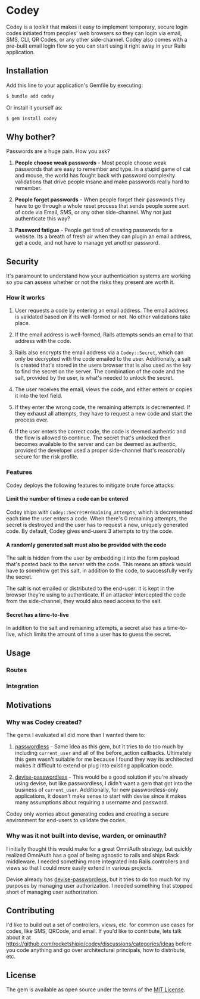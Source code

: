 # Codey

Codey is a toolkit that makes it easy to implement temporary, secure login codes initiated from peoples' web browsers so they can login via email, SMS, CLI, QR Codes, or any other side-channel. Codey also comes with a pre-built email login flow so you can start using it right away in your Rails application.

## Installation
Add this line to your application's Gemfile by executing:

```bash
$ bundle add codey
```

Or install it yourself as:

```bash
$ gem install codey
```

## Why bother?

Passwords are a huge pain. How you ask?

1. **People choose weak passwords** - Most people choose weak passwords that are easy to remember and type. In a stupid game of cat and mouse, the world has fought back with password complexity validations that drive people insane and make passwords really hard to remember.

2. **People forget passwords** - When people forget their passwords they have to go through a whole reset process that sends people some sort of code via Email, SMS, or any other side-channel. Why not just authenticate this way?

3. **Password fatigue** - People get tired of creating passwords for a website. Its a breath of fresh air when they can plugin an email address, get a code, and not have to manage yet another password.


## Security

It's paramount to understand how your authentication systems are working so you can assess whether or not the risks they present are worth it.

### How it works

1. User requests a code by entering an email address. The email address is validated based on if its well-formed or not. No other validations take place.

2. If the email address is well-formed, Rails attempts sends an email to that address with the code.

3. Rails also encrypts the email address via a `Codey::Secret`, which can only be decrypted with the code emailed to the user. Additionally, a salt is created that's stored in the users browser that is also used as the key to find the secret on the server. The combination of the code and the salt, provided by the user, is what's needed to unlock the secret.

4. The user receives the email, views the code, and either enters or copies it into the text field.
  1. If they enter the wrong code, the remaining attempts is decremented. If they exhaust all attempts, they have to request a new code and start the process over.
  2. If the user enters the correct code, the code is deemed authentic and the flow is allowed to continue. The secret that's unlocked then becomes available to the server and can be deemed as authentic, provided the developer used a proper side-channel that's reasonably secure for the risk profile.

### Features

Codey deploys the following features to mitigate brute force attacks:

#### Limit the number of times a code can be entered

Codey ships with `Codey::Secret#remaining_attempts`, which is decremented each time the user enters a code. When there's 0 remaining attempts, the secret is destroyed and the user has to request a new, uniquely generated code. By default, Codey gives end-users 3 attempts to try the code.

#### A randomly generated salt must also be provided with the code

The salt is hidden from the user by embedding it into the form payload that's posted back to the server with the code. This means an attack would have to somehow get this salt, in addition to the code, to successfully verify the secret.

The salt is not emailed or distributed to the end-user: it is kept in the browser they're using to authenticate. If an attacker intercepted the code from the side-channel, they would also need access to the salt.

#### Secret has a time-to-live

In addition to the salt and remaining attempts, a secret also has a time-to-live, which limits the amount of time a user has to guess the secret.

## Usage

### Routes

### Integration

###

## Motivations

### Why was Codey created?

The gems I evaluated all did more than I wanted them to:

1. [passwordless](https://rubygems.org/gems/passwordless) - Same idea as this gem, but it tries to do too much by including `current_user` and all of the before_action callbacks. Ultimately this gem wasn't suitable for me because I found they way its architected makes it difficult to extend or plug into existing application code.

2. [devise-passwordless](https://rubygems.org/gems/devise-passwordless) - This would be a good solution if you're already using devise, but like passwordless, I didn't want a gem that got into the business of `current_user`. Additionally, for new passwordless-only applications, it doesn't make sense to start with devise since it makes many assumptions about requiring a username and password.

Codey only worries about generating codes and creating a secure environment for end-users to validate the codes.

### Why was it not built into devise, warden, or ominauth?

I initially thought this would make for a great OmniAuth strategy, but quickly realized OmniAuth has a goal of being agnostic to rails and ships Rack middleware. I needed something more integrated into Rails controllers and views so that I could more easily extend in various projects.

Devise already has [devise-passwordless](https://rubygems.org/gems/devise-passwordless), but it tries to do too much for my purposes by managing user authorization. I needed something that stopped short of managing user authorization.

## Contributing

I'd like to build out a set of controllers, views, etc. for common use cases for codes, like SMS, QRCode, and email. If you'd like to contribute, lets talk about it at https://github.com/rocketshipio/codey/discussions/categories/ideas before you code anything and go over architectural principals, how to distribute, etc.

## License

The gem is available as open source under the terms of the [MIT License](https://opensource.org/licenses/MIT).
